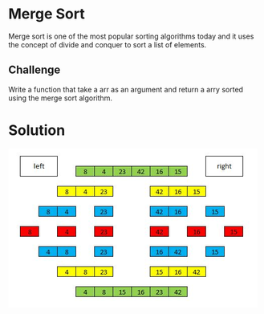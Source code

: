 # Merge Sort
Merge sort is one of the most popular sorting algorithms today and it uses the concept of divide and conquer to sort a list of elements.

## Challenge 
Write a function that take a arr as an argument and return a arry sorted using the merge sort algorithm.

# Solution
![whitebord](../../assets/mergeSort.jpg)
